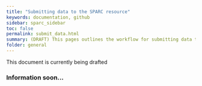 ```yaml
---
title: "Submitting data to the SPARC resource"
keywords: documentation, github
sidebar: sparc_sidebar
toc: false
permalink: submit_data.html
summary: (DRAFT) This pages outlines the workflow for submitting data to the SPARC DAT-Core. 
folder: general
---
```


This document is currently being drafted

### Information soon...